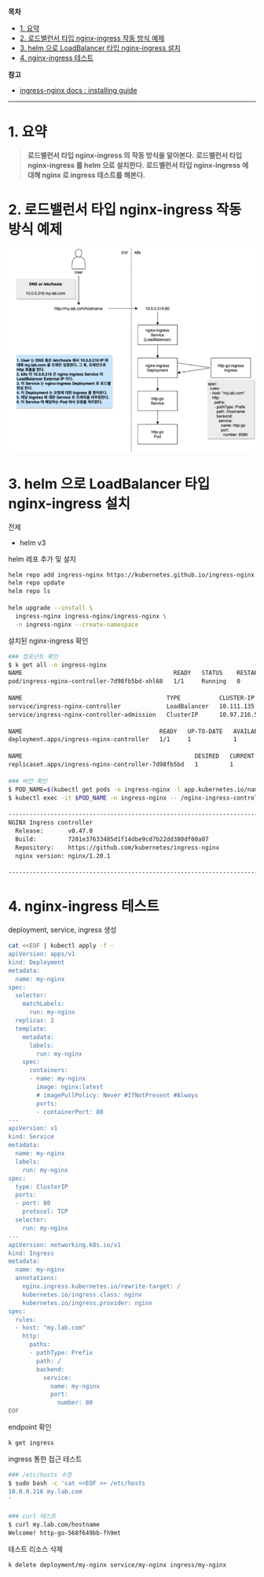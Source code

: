 **목차**

- [1. 요약](#1-요약)
- [2. 로드밸런서 타입 nginx-ingress 작동 방식 예제](#2-로드밸런서-타입-nginx-ingress-작동-방식-예제)
- [3. helm 으로 LoadBalancer 타입 nginx-ingress 설치](#3-helm-으로-loadbalancer-타입-nginx-ingress-설치)
- [4. nginx-ingress 테스트](#4-nginx-ingress-테스트)

**참고**

- [ingress-nginx docs : installing guide](https://kubernetes.github.io/ingress-nginx/deploy/#using-helm)

---

# 1. 요약

> **로드밸런서 타입 nginx-ingress 의 작동 방식을 알아본다.**
> **로드밸런서 타입 nginx-ingress 를 helm 으로 설치한다.**
> **로드밸런서 타입 nginx-ingress 에 대해 nginx 로 ingress 테스트를 해본다.**

# 2. 로드밸런서 타입 nginx-ingress 작동 방식 예제

![](/.uploads/2021-06-18-16-21-58.png)

# 3. helm 으로 LoadBalancer 타입 nginx-ingress 설치

전제

- helm v3

helm 레포 추가 및 설치

``` bash
helm repo add ingress-nginx https://kubernetes.github.io/ingress-nginx
helm repo update
helm repo ls

helm upgrade --install \
  ingress-nginx ingress-nginx/ingress-nginx \
  -n ingress-nginx --create-namespace
```

설치된 nginx-ingress 확인

``` bash
### 컴포넌트 확인 
$ k get all -n ingress-nginx
NAME                                           READY   STATUS    RESTARTS   AGE
pod/ingress-nginx-controller-7d98fb5bd-xhl68   1/1     Running   0          70m

NAME                                         TYPE           CLUSTER-IP       EXTERNAL-IP      PORT(S)                      AGE
service/ingress-nginx-controller             LoadBalancer   10.111.135.236   10.0.0.216   80:31084/TCP,443:32177/TCP   70m
service/ingress-nginx-controller-admission   ClusterIP      10.97.216.58     <none>           443/TCP                      70m

NAME                                       READY   UP-TO-DATE   AVAILABLE   AGE
deployment.apps/ingress-nginx-controller   1/1     1            1           70m

NAME                                                 DESIRED   CURRENT   READY   AGE
replicaset.apps/ingress-nginx-controller-7d98fb5bd   1         1         1       70m

### 버전 확인
$ POD_NAME=$(kubectl get pods -n ingress-nginx -l app.kubernetes.io/name=ingress-nginx -o jsonpath='{.items[0].metadata.name}')
$ kubectl exec -it $POD_NAME -n ingress-nginx -- /nginx-ingress-controller --version

-------------------------------------------------------------------------------
NGINX Ingress controller
  Release:       v0.47.0
  Build:         7201e37633485d1f14dbe9cd7b22dd380df00a07
  Repository:    https://github.com/kubernetes/ingress-nginx
  nginx version: nginx/1.20.1

-------------------------------------------------------------------------------
```

# 4. nginx-ingress 테스트

deployment, service, ingress 생성

``` bash
cat <<EOF | kubectl apply -f -
apiVersion: apps/v1
kind: Deployment
metadata:
  name: my-nginx
spec:
  selector:
    matchLabels:
      run: my-nginx
  replicas: 2
  template:
    metadata:
      labels:
        run: my-nginx
    spec:
      containers:
      - name: my-nginx
        image: nginx:latest
        # imagePullPolicy: Never #IfNotPresent #Always
        ports:
        - containerPort: 80
---
apiVersion: v1
kind: Service
metadata:
  name: my-nginx
  labels:
    run: my-nginx
spec:
  type: ClusterIP
  ports:
  - port: 80
    protocol: TCP
  selector:
    run: my-nginx
---
apiVersion: networking.k8s.io/v1
kind: Ingress
metadata:
  name: my-nginx
  annotations:
    nginx.ingress.kubernetes.io/rewrite-target: /
    kubernetes.io/ingress.class: nginx
    kubernetes.io/ingress.provider: nginx
spec:
  rules:
  - host: "my.lab.com"
    http:
      paths:
      - pathType: Prefix
        path: /
        backend:
          service:
            name: my-nginx
            port:
              number: 80
EOF
```

endpoint 확인

``` bash
k get ingress
```

ingress 통한 접근 테스트

``` bash
### /etc/hosts 수정
$ sudo bash -c 'cat <<EOF >> /etc/hosts
10.0.0.216 my.lab.com
'

### curl 테스트
$ curl my.lab.com/hostname
Welcome! http-go-568f649bb-fh9mt
```

테스트 리소스 삭제

``` bash
k delete deployment/my-nginx service/my-nginx ingress/my-nginx
```